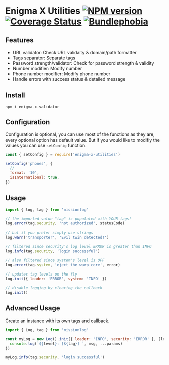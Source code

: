# Enigma X Utilities [![NPM version][npm-image]][npm-url] [![Coverage Status](https://coveralls.io/repos/github/rmartone/missionlog/badge.svg?branch=master)](https://coveralls.io/github/rmartone/missionlog?branch=master) [![Bundlephobia](https://badgen.net/bundlephobia/minzip/missionlog)](https://bundlephobia.com/result?p=missionlog)

[npm-image]: https://img.shields.io/npm/v/missionlog.svg?style=flat
[npm-url]: https://www.npmjs.com/package/missionlog

## Features

- URL validator: Check URL validaity & domain/path formatter
- Tags separator: Separate tags
- Password strength/validator: Check for password strength & validity
- Number modifier: Modify number
- Phone number modifier: Modify phone number
- Handle errors with success status & detailed message

## Install

```shell
npm i enigma-x-validator
```

## Configuration

Configuration is optional, you can use most of the functions as they are, every optional option has default value.
But if you would like to modifiy the values you can use `setConfig` function.

```javascript
const { setConfig } = require('enigma-x-utilities')

setConfig('phones', {
  //
  format: '10',
  isInternational: true,
})
```

## Usage

```javascript
import { log, tag } from 'missionlog'

// the imported value "tag" is populated with YOUR tags!
log.error(tag.security, 'not authorized', statusCode)

// but if you prefer simply use strings
log.warn('transporter', 'Evil twin detected!')

// filtered since security's log level ERROR is greater than INFO
log.info(tag.security, 'login successful')

// also filtered since system's level is OFF
log.error(tag.system, 'eject the warp core', error)

// updates tag levels on the fly
log.init({ loader: 'ERROR', system: 'INFO' })

// disable logging by clearing the callback
log.init()
```

## Advanced Usage

Create an instance with its own tags and callback.

```javascript
import { Log, tag } from 'missionlog'

const myLog = new Log().init({ loader: 'INFO', security: 'ERROR' }, (level, tag, msg, params) => {
  console.log(`${level}: [${tag}] `, msg, ...params)
})

myLog.info(tag.security, 'login successful')
```
